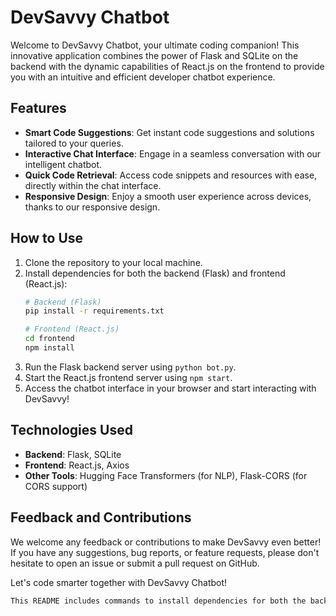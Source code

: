 # DevSavvy Chatbot

Welcome to DevSavvy Chatbot, your ultimate coding companion! This innovative application combines the power of Flask and SQLite on the backend with the dynamic capabilities of React.js on the frontend to provide you with an intuitive and efficient developer chatbot experience.

## Features
- **Smart Code Suggestions**: Get instant code suggestions and solutions tailored to your queries.
- **Interactive Chat Interface**: Engage in a seamless conversation with our intelligent chatbot.
- **Quick Code Retrieval**: Access code snippets and resources with ease, directly within the chat interface.
- **Responsive Design**: Enjoy a smooth user experience across devices, thanks to our responsive design.

## How to Use
1. Clone the repository to your local machine.
2. Install dependencies for both the backend (Flask) and frontend (React.js):
   ```bash
   # Backend (Flask)
   pip install -r requirements.txt
   
   # Frontend (React.js)
   cd frontend
   npm install
3. Run the Flask backend server using `python bot.py`.
4. Start the React.js frontend server using `npm start`.
5. Access the chatbot interface in your browser and start interacting with DevSavvy!

## Technologies Used
- **Backend**: Flask, SQLite
- **Frontend**: React.js, Axios
- **Other Tools**: Hugging Face Transformers (for NLP), Flask-CORS (for CORS support)

## Feedback and Contributions
We welcome any feedback or contributions to make DevSavvy even better! If you have any suggestions, bug reports, or feature requests, please don't hesitate to open an issue or submit a pull request on GitHub.

Let's code smarter together with DevSavvy Chatbot!
```bash
This README includes commands to install dependencies for both the backend and frontend of the application. Adjust the commands as needed to match your project structure.
